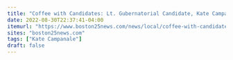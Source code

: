 ```yaml
---
title: "Coffee with Candidates: Lt. Gubernatorial Candidate, Kate Campanale"
date: 2022-08-30T22:37:41-04:00
itemurl: "https://www.boston25news.com/news/local/coffee-with-candidates-lt-gubernatorial-candidate-kate-campanale/4H7PPGJZIFCXRF4ELA6774GA64/"
sites: "boston25news.com"
tags: ["Kate Campanale"]
draft: false
---
```


